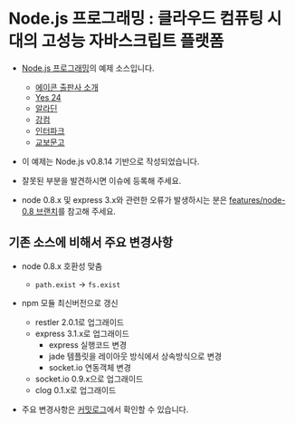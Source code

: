 Node.js 프로그래밍 : 클라우드 컴퓨팅 시대의 고성능 자바스크립트 플랫폼
==========================

* [Node.js 프로그래밍](http://blog.outsider.ne.kr/738)의 예제 소스입니다.
    - [에이콘 출판사 소개](http://www.acornpub.co.kr/book/nodejs)
    - [Yes 24](http://www.yes24.com/24/goods/6271069)
    - [알라딘](http://www.aladin.co.kr/shop/wproduct.aspx?ISBN=8960772763)
    - [강컴](http://kangcom.com/sub/view.asp?topid=5&sku=201202070001)
    - [인터파크](http://book.interpark.com/product/BookDisplay.do?_method=detail&sc.shopNo=0000400000&sc.prdNo=209853133&bookblockname=b_sch&booklinkname=bprd_title)
    - [교보문고](http://www.kyobobook.co.kr/product/detailViewKor.laf?mallGb=KOR&ejkGb=KOR&barcode=9788960772762)
* 이 예제는 Node.js v0.8.14 기반으로 작성되었습니다.
* 잘못된 부분을 발견하시면 이슈에 등록해 주세요.

* node 0.8.x 및 express 3.x와 관련한 오류가 발생하시는 분은 [features/node-0.8 브랜치](https://github.com/outsideris/node.js-programming/tree/features/node-0.8)를 참고해 주세요.

## 기존 소스에 비해서 주요 변경사항

* node 0.8.x 호환성 맞춤
    * `path.exist` -> `fs.exist`
* npm 모듈 최신버전으로 갱신
    * restler 2.0.1로 업그래이드
    * express 3.1.x로 업그래이드
        * express 실행코드 변경
        * jade 템플릿을 레이아웃 방식에서 상속방식으로 변경
        * socket.io 연동객체 변경
    * socket.io 0.9.x으로 업그래이드 
    * clog 0.1.x로 업그래이드

* 주요 변경사항은 [커밋로그](https://github.com/outsideris/node.js-programming/commit/c0b42b349135b2ad5c85f8f3165bbeec99f6ffb1)에서 확인할 수 있습니다.

